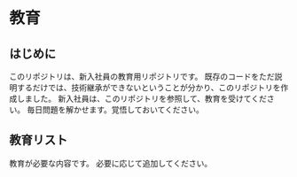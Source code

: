 # 教育

## はじめに
このリポジトリは、新入社員の教育用リポジトリです。
既存のコードをただ説明するだけでは、技術継承ができないということが分かり、このリポジトリを作成しました。
新入社員は、このリポジトリを参照して、教育を受けてください。
毎日問題を解かせます。覚悟しておいてください。

## 教育リスト
教育が必要な内容です。
必要に応じて追加してください。